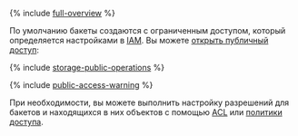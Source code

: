 
{% include [full-overview](./full-overview.md) %}

По умолчанию бакеты создаются с ограниченным доступом, который определяется настройками в [IAM](../../../iam/concepts/index.md). Вы можете [открыть публичный доступ](../../../storage/operations/buckets/bucket-availability.md):

{% include [storage-public-operations](../../../storage/_includes_service/storage-public-operations.md) %}

{% include [public-access-warning](./public-access-warning.md) %}

При необходимости, вы можете выполнить настройку разрешений для бакетов и находящихся в них объектов с помощью [ACL](../../../storage/concepts/acl.md) или [политики доступа](policy.md).